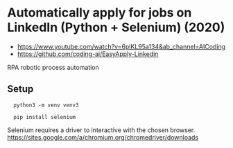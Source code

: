 # Automatically apply for jobs on LinkedIn (Python + Selenium) (2020)
- https://www.youtube.com/watch?v=6plKL95a134&ab_channel=AICoding
- https://github.com/coding-ai/EasyApply-Linkedin

RPA robotic process automation


## Setup

```
  python3 -m venv venv3

  pip install selenium
```

Selenium requires a driver to interactive with the chosen browser. 
https://sites.google.com/a/chromium.org/chromedriver/downloads


